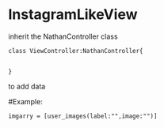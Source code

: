 # InstagramLikeView
inherit the NathanController class

```
class ViewController:NathanController{
 

}
```
to add data

#Example:

```
imgarry = [user_images(label:"",image:"")]
```

